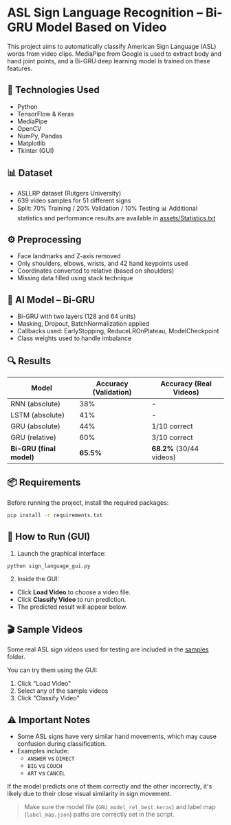 # ASL Sign Language Recognition – Bi-GRU Model Based on Video

This project aims to automatically classify American Sign Language (ASL) words from video clips. MediaPipe from Google is used to extract body and hand joint points, and a Bi-GRU deep learning model is trained on these features.

## 📁 Technologies Used
- Python
- TensorFlow & Keras
- MediaPipe
- OpenCV
- NumPy, Pandas
- Matplotlib
- Tkinter (GUI)

## 📊 Dataset
- ASLLRP dataset (Rutgers University)
- 639 video samples for 51 different signs
- Split: 70% Training / 20% Validation / 10% Testing
📊 Additional statistics and performance results are available in [assets/Statistics.txt](./assets/Statistics.txt)


## ⚙️ Preprocessing
- Face landmarks and Z-axis removed
- Only shoulders, elbows, wrists, and 42 hand keypoints used
- Coordinates converted to relative (based on shoulders)
- Missing data filled using stack technique

## 🤖 AI Model – Bi-GRU
- Bi-GRU with two layers (128 and 64 units)
- Masking, Dropout, BatchNormalization applied
- Callbacks used: EarlyStopping, ReduceLROnPlateau, ModelCheckpoint
- Class weights used to handle imbalance

## 🔍 Results
|          Model           | Accuracy (Validation) |  Accuracy (Real Videos)    |
|--------------------------|-----------------------|----------------------------|
| RNN (absolute)           |           38%         |            -               |
| LSTM (absolute)          |           41%         |            -               |
| GRU (absolute)           |           44%         |      1/10 correct          |
| GRU (relative)           |           60%         |      3/10 correct          |
| **Bi-GRU (final model)** |        **65.5%**      |   **68.2%** (30/44 videos) |

## 📦 Requirements

Before running the project, install the required packages:

```bash
pip install -r requirements.txt
```

## 🧪 How to Run (GUI)

1. Launch the graphical interface:

```bash
python sign_language_gui.py
```

2. Inside the GUI:

- Click **Load Video** to choose a video file.
- Click **Classify Video** to run prediction.
- The predicted result will appear below.

## 🎬 Sample Videos

Some real ASL sign videos used for testing are included in the [samples](./samples) folder.

You can try them using the GUI:
1. Click "Load Video"
2. Select any of the sample videos
3. Click "Classify Video"


## ⚠️ Important Notes

- Some ASL signs have very similar hand movements, which may cause confusion during classification.
- Examples include:
  - `ANSWER` vs `DIRECT`
  - `BIG` vs `COUCH`
  - `ART` vs `CANCEL`

If the model predicts one of them correctly and the other incorrectly, it's likely due to their close visual similarity in sign movement.



> Make sure the model file (`GRU_model_rel_best.keras`) and label map (`label_map.json`) paths are correctly set in the script.